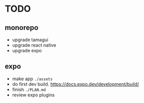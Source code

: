 # TODO

## monorepo

- upgrade tamagui
- upgrade react native
- upgrade expo

## expo

- make app `./assets`
- do first dev build. https://docs.expo.dev/development/build/
- finish `./PLAN.md`
- review expo plugins
